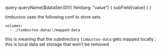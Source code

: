 query queryName($dataSet:ID!){
    field(arg: "value") {
             subField{value}
    }
}

timbuctoo uses the following conf to store sets

    volumes:
      - ./timbuctoo-data/:/mapped-data

this is meaning that the subdirectory `timbuctoo-data` gets mapped locally ;
this is local data set storage that won't be removed 


